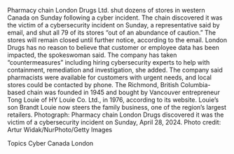 Pharmacy chain London Drugs Ltd. shut dozens of stores in western Canada on Sunday following a cyber incident.
The chain discovered it was the victim of a cybersecurity incident on Sunday, a representative said by email, and shut all 79 of its stores “out of an abundance of caution.” The stores will remain closed until further notice, according to the email.
London Drugs has no reason to believe that customer or employee data has been impacted, the spokeswoman said. The company has taken “countermeasures” including hiring cybersecurity experts to help with containment, remediation and investigation, she added.
The company said pharmacists were available for customers with urgent needs, and local stores could be contacted by phone.
The Richmond, British Columbia-based chain was founded in 1945 and bought by Vancouver entrepreneur Tong Louie of HY Louie Co. Ltd., in 1976, according to its website. Louie’s son Brandt Louie now steers the family business, one of the region’s largest retailers.
Photograph: Pharmacy chain London Drugs discovered it was the victim of a cybersecurity incident on Sunday, April 28, 2024. Photo credit: Artur Widak/NurPhoto/Getty Images

Topics
Cyber
Canada
London
